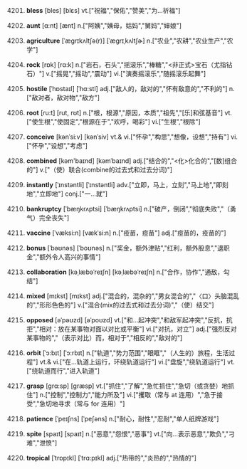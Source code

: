 4201. **bless**
[bles]  [blɛs]
vt.["祝福","保佑","赞美","为…祈福"]  

4202. **aunt**
[ɑ:nt]  [ænt]
n.["阿姨","姨母，姑妈","舅妈","婶娘"]  

4203. **agriculture**
[ˈægrɪkʌltʃə(r)]  [ˈæɡrɪˌkʌltʃɚ]
n.["农业","农耕","农业生产","农学"]  

4204. **rock**
[rɒk]  [rɑ:k]
n.["岩石，石头","摇滚乐","棒糖","<非正式>宝石（尤指钻石）"]  v.["摇晃","摇动","震动"]  vi.["演奏摇滚乐","随摇滚乐起舞"]  

4205. **hostile**
[ˈhɒstaɪl]  [ˈhɑ:stl]
adj.["敌人的，敌对的","怀有敌意的","不利的"]  n.["敌对者，敌对物","敌方"]  

4206. **root**
[ru:t]  [rut, rʊt]
n.["根，根源","原因，本质","祖先","[乐]和弦基音"]  vt.["使生根","使固定","根源在于","欢呼，喝彩"]  vi.["生根","根除"]  

4207. **conceive**
[kənˈsi:v]  [kənˈsiv]
vt.& vi.["怀孕","构思","想像，设想","持有"]  vi.["怀孕","设想","考虑"]  

4208. **combined**
[kəm'baɪnd]  [kəmˈbaɪnd]
adj.["结合的","<化>化合的","[数]组合的"]  v.["（使）联合(combine的过去式和过去分词)"]  

4209. **instantly**
[ˈɪnstəntli]  [ˈɪnstəntli]
adv.["立即，马上，立刻","马上地","即刻地","立即地"]  conj.["一…就"]  

4210. **bankruptcy**
[ˈbæŋkrʌptsi]  [ˈbæŋkrʌptsi]
n.["破产，倒闭","彻底失败","（勇气）完全丧失"]  

4211. **vaccine**
[ˈvæksi:n]  [vækˈsi:n]
n.["疫苗，痘苗"]  adj.["痘苗的，疫苗的"]  

4212. **bonus**
[ˈbəʊnəs]  [ˈboʊnəs]
n.["奖金，额外津贴","红利，额外股息","退职金","额外令人高兴的事情"]  

4213. **collaboration**
[kəˌlæbəˈreɪʃn]  [kəˌlæbəˈreɪʃn]
n.["合作，协作","通敌，勾结"]  

4214. **mixed**
[mɪkst]  [mɪkst]
adj.["混合的，混杂的","男女混合的","〈口〉头脑混乱的","形形色色的"]  v.["混合(mix的过去式和过去分词)","（使）结交"]  

4215. **opposed**
[əˈpəʊzd]  [əˈpoʊzd]
vt.["和…起冲突","和敌军起冲突","反抗，抗拒","相对：放在某事物对面以对比或平衡"]  vi.["对抗，对立"]  adj.["强烈反对某事物的","（表示对比）而，相对于","相反的","敌对的"]  

4216. **orbit**
[ˈɔ:bɪt]  [ˈɔ:rbɪt]
n.["轨道","势力范围","眼眶","（人生的）旅程，生活过程"]  vt.& vi.["在…轨道上运行，环绕轨道运行"]  vi.["盘旋","绕轨道运行"]  vt.["绕轨道而行","进入轨道"]  

4217. **grasp**
[grɑ:sp]  [græsp]
vt.["抓住","了解","急忙抓住","急切（或贪婪）地抓住"]  n.["控制","控制力","能力所及"]  vi.["攫取（常与 at 连用）","急于接受","急切地寻求（常与 for 连用）"]  

4218. **patience**
[ˈpeɪʃns]  [ˈpeʃəns]
n.["耐心，耐性","忍耐","单人纸牌游戏"]  

4219. **spite**
[spaɪt]  [spaɪt]
n.["恶意","怨恨","恶事"]  vt.["向…表示恶意","欺负","刁难","泄愤"]  

4220. **tropical**
[ˈtrɒpɪkl]  [ˈtrɑ:pɪkl]
adj.["热带的","炎热的","热情的"]  

